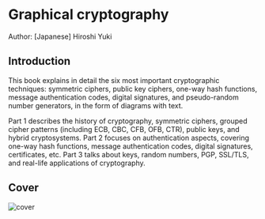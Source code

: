 # Graphical cryptography

Author: [Japanese] Hiroshi Yuki

## Introduction

This book explains in detail the six most important cryptographic techniques: symmetric ciphers, public key ciphers, one-way hash functions, message authentication codes, digital signatures, and pseudo-random number generators, in the form of diagrams with text.

Part 1 describes the history of cryptography, symmetric ciphers, grouped cipher patterns (including ECB, CBC, CFB, OFB, CTR), public keys, and hybrid cryptosystems. Part 2 focuses on authentication aspects, covering one-way hash functions, message authentication codes, digital signatures, certificates, etc. Part 3 talks about keys, random numbers, PGP, SSL/TLS, and real-life applications of cryptography.

## Cover

![cover](https://img9.doubanio.com/view/subject/l/public/s28830003.jpg)